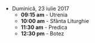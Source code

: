 
* <label>Duminică, 23 iulie 2017</label>
  * **09:15 am** - Utrenia
  * **10:00 am** - Sfânta Liturghie
  * **11:30 am** - Predica  
  * **12:30 pm** - Botez
